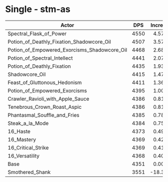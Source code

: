 # Single - stm-as
| Actor | DPS | Increase |
|---|:---:|:---:|
|Spectral_Flask_of_Power|4550|4.57%|
|Potion_of_Deathly_Fixation_Shadowcore_Oil|4507|3.57%|
|Potion_of_Empowered_Exorcisms_Shadowcore_Oil|4468|2.68%|
|Potion_of_Spectral_Intellect|4441|2.07%|
|Potion_of_Deathly_Fixation|4435|1.93%|
|Shadowcore_Oil|4415|1.47%|
|Feast_of_Gluttonous_Hedonism|4411|1.36%|
|Potion_of_Empowered_Exorcisms|4395|1.00%|
|Crawler_Ravioli_with_Apple_Sauce|4386|0.81%|
|Tenebrous_Crown_Roast_Aspic|4386|0.81%|
|Phantasmal_Souffle_and_Fries|4385|0.78%|
|Steak_a_la_Mode|4384|0.75%|
|16_Haste|4373|0.49%|
|16_Mastery|4369|0.42%|
|16_Critical_Strike|4369|0.41%|
|16_Versatility|4368|0.40%|
|Base|4351|0.00%|
|Smothered_Shank|3551|-18.39%|
